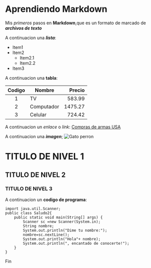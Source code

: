 # Aprendiendo Markdown 
Mis *primeros* pasos en **Markdown**,que es un formato de marcado de ***archivos de texto***

A continuacion una ***lista***:

* Item1
* Item2
  * Item2.1
  * Item2.2
* Item3

A continuacion una **tabla**:

| Codigo|Nombre|Precio|
| :-: | - | -:|
|1  | TV|583.99|
|2|Computador|1475.27|
|3|Celular|724.42|

A continuacion un *enlace* o *link*:
[Compras de armas USA](https://www.midwayusa.com/buy-guns-online?msockid=1bd242afcdbf631e3c495421ccd662a2)

A continuacion una ***imagen***;
![Gato perron](https://img.freepik.com/fotos-premium/gato-rifle-lleva-uniforme-militar_832479-4173.jpg)
# TITULO DE NIVEL 1
## TITULO DE NIVEL 2
### TITULO DE NIVEL 3
A continuacion un **codigo de programa**:
 
    import java.util.Scanner;
    public class Saludo2{
        public static void main(String[] args) {
            Scanner sc =new Scanner(System.in);
            String nombre;
            System.out.println("Dime tu nombre:");
            nombre=sc.nextLine();
            System.out.println("Hola"+ nombre);
            System.out.println(", encantado de conocerte!");
        }
    }

Fin
